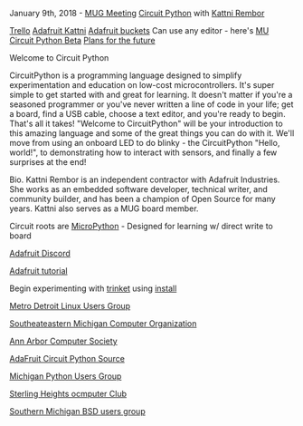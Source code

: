 
January 9th, 2018 - [MUG Meeting](http://www.mug.org/)
[Circuit Python](https://github.com/adafruit/circuitpython/releases) with [Kattni Rembor](https://detroitstartupweek2017.sched.com/speaker/kattni)

[Trello](https://trello.com/b/FNxnn9mt/michigan-usr-group-topics-speakers)
[Adafruit Kattni](https://learn.adafruit.com/users/kattni)
[Adafruit buckets](https://adafruit-circuit-python.s3.amazonaws.com/index.html?prefix=bin/0)
Can use any editor - here's [MU](https://github.com/adafruit?utf8=%E2%9C%93&q=mu+editor&type=&language=)
[Circuit Python Beta](https://blog.adafruit.com/2017/01/09/welcome-to-the-adafruit-circuitpython-beta/)
[Plans for the future](https://blog.adafruit.com/2017/09/19/circuitpython-3-0-plans/)



Welcome to Circuit Python

CircuitPython is a programming language designed to simplify experimentation and education on low-cost microcontrollers. It's super
simple to get started with and great for learning. It doesn't matter if you're a seasoned programmer or you've never written a line
of code in your life; get a board, find a USB cable, choose a text editor, and you're ready to begin. That's all it takes! 
"Welcome to CircuitPython" will be your introduction to this amazing language and some of the great things you can do with it. 
We'll move from using an onboard LED to do blinky - the CircuitPython "Hello, world!", to demonstrating how to interact with 
sensors, and finally a few surprises at the end!

Bio.
Kattni Rembor is an independent contractor with Adafruit Industries. She works as an embedded software developer, technical writer,
and community builder, and has been a champion of Open Source for many years. Kattni also serves as a MUG board member.

Circuit roots are [MicroPython](https://micropython.org/) - Designed for learning w/ direct write to board

[Adafruit Discord](adafru.it/discord)

[Adafruit tutorial](learn.adafruit.com)

Begin experimenting with [trinket](https://learn.adafruit.com/introducing-trinket/introduction?gclid=EAIaIQobChMI0oy7o-rQ2AIVkLfACh0KKATcEAAYAiAAEgIh5_D_BwE)
using [install](https://learn.adafruit.com/welcome-to-circuitpython/installing-circuitpython)

[Metro Detroit Linux Users Group](http://mdlug.org/)

[Southeateastern Michigan Computer Organization](https://www.wordpress.semco.org/)

[Ann Arbor Computer Society](https://www.meetup.com/AnnArborComputerSociety/)

[AdaFruit Circuit Python Source](https://github.com/adafruit/circuitpython)

[Michigan Python Users Group](https://groups.google.com/forum/#!forum/michipug)

[Sterling Heights ocmputer Club](http://www.sterlingheightscomputerclub.org/)

[Southern Michigan BSD users group](http://www.semibug.org/)

